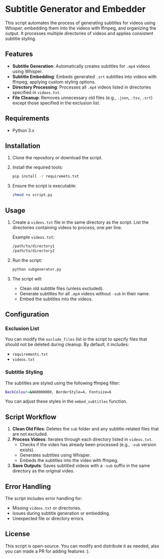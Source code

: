 # Subtitle Generator and Embedder

This script automates the process of generating subtitles for videos using Whisper, embedding them into the videos with ffmpeg, and organizing the output. It processes multiple directories of videos and applies consistent subtitle styling.

## Features

- **Subtitle Generation**: Automatically creates subtitles for `.mp4` videos using Whisper.
- **Subtitle Embedding**: Embeds generated `.srt` subtitles into videos with ffmpeg, applying custom styling options.
- **Directory Processing**: Processes all `.mp4` videos listed in directories specified in `videos.txt`.
- **File Cleanup**: Removes unnecessary old files (e.g., `.json`, `.tsv`, `.srt`) except those specified in the exclusion list.

## Requirements

- Python 3.x

## Installation

1. Clone the repository or download the script.
2. Install the required tools:

     ```bash
     pip install -r requiremets.txt
     ```

3. Ensure the script is executable:

   ```bash
   chmod +x script.py
   ```

## Usage

1. Create a `videos.txt` file in the same directory as the script. List the directories containing videos to process, one per line.

   Example `videos.txt`:

   ```bash
   /path/to/directory1
   /path/to/directory2
   ```

2. Run the script:

   ```bash
   python subgenerator.py
   ```

3. The script will:
   - Clean old subtitle files (unless excluded).
   - Generate subtitles for all `.mp4` videos without `-sub` in their name.
   - Embed the subtitles into the videos.

## Configuration

### Exclusion List

You can modify the `exclude_files` list in the script to specify files that should not be deleted during cleanup. By default, it includes:

- `requirements.txt`
- `videos.txt`

### Subtitle Styling

The subtitles are styled using the following ffmpeg filter:

```bash
BackColour=&HA0000000, BorderStyle=4, Fontsize=6
```

You can adjust these styles in the `embed_subtitles` function.

## Script Workflow

1. **Clean Old Files**: Deletes the `sub` folder and any subtitle-related files that are not excluded.
2. **Process Videos**: Iterates through each directory listed in `videos.txt`.
   - Checks if the video has already been processed (e.g., `-sub` version exists).
   - Generates subtitles using Whisper.
   - Embeds the subtitles into the video with ffmpeg.
3. **Save Outputs**: Saves subtitled videos with a `-sub` suffix in the same directory as the original video.

## Error Handling

The script includes error handling for:

- Missing `videos.txt` or directories.
- Issues during subtitle generation or embedding.
- Unexpected file or directory errors.

## License

This script is open-source. You can modify and distribute it as needed, also you can made a PR for adding features :).
